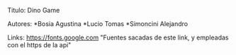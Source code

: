 Titulo: Dino Game



Autores: 
*Bosia Agustina 
*Lucio Tomas
*Simoncini Alejandro

Links:
https://fonts.google.com "Fuentes sacadas de este link, y empleadas con el https de  la api"
